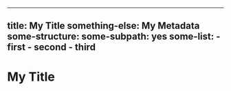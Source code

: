 <!-- INPUT:
/*
---
title: My Title
something-else: My Metadata
some-structure:
  some-subpath: yes
  some-list:
  - first
  - second
  - third
---
*/

-->
---
title: My Title
something-else: My Metadata
some-structure:
  some-subpath: yes
  some-list:
    - first
    - second
    - third
---

# My Title

<!-- OUTPUT.frontmatter:
{
  "raw": "\n---\ntitle: My Title\nsomething-else: My Metadata\nsome-structure:\n  some-subpath: yes\n  some-list:\n  - first\n  - second\n  - third\n---\n",
  "parsed": {
    "title": "My Title",
    "something-else": "My Metadata",
    "some-structure": {
      "some-subpath": "yes",
      "some-list": [
        "first",
        "second",
        "third"
      ]
    }
  }
}
-->
<!-- OUTPUT.warnings:
[]
-->
